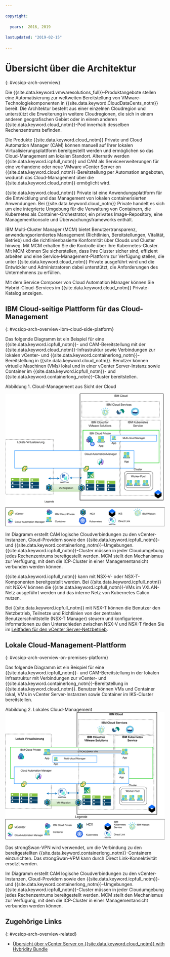 ```yaml
---

copyright:

  years:  2016, 2019

lastupdated: "2019-02-15"

---
```


# Übersicht über die Architektur
{: #vcsicp-arch-overview}

Die {{site.data.keyword.vmwaresolutions_full}}-Produktangebote stellen eine Automatisierung zur weltweiten Bereitstellung von VMware-Technologiekomponenten in {{site.data.keyword.CloudDataCents_notm}} bereit.
Die Architektur besteht aus einer einzelnen Cloudregion und unterstützt die Erweiterung in weitere Cloudregionen, die sich in einem anderen geografischen Gebiet oder in einem anderen {{site.data.keyword.cloud_notm}}-Pod innerhalb desselben Rechenzentrums befinden.

Die Produkte {{site.data.keyword.cloud_notm}} Private und Cloud Automation Manager (CAM) können manuell auf Ihrer lokalen Virtualisierungsplattform bereitgestellt werden und ermöglichen so das Cloud-Management am lokalen Standort. Alternativ werden {{site.data.keyword.icpfull_notm}} und CAM als Serviceerweiterungen für eine vorhandene oder neue VMware vCenter Server on {{site.data.keyword.cloud_notm}}-Bereitstellung per Automation angeboten, wodurch das Cloud-Management über die {{site.data.keyword.cloud_notm}} ermöglicht wird.

{{site.data.keyword.cloud_notm}} Private ist eine Anwendungsplattform für die Entwicklung und das Management von lokalen containerisierten Anwendungen. Bei {{site.data.keyword.cloud_notm}} Private handelt es sich um eine integrierte Umgebung für die Verwaltung von Containern, die Kubernetes als Container-Orchestrator, ein privates Image-Repository, eine Managementkonsole und Überwachungsframeworks enthält.

IBM Multi-Cluster Manager (MCM) bietet Benutzertransparenz, anwendungsorientiertes Management (Richtlinien, Bereitstellungen, Vitalität, Betrieb) und die richtlinienbasierte Konformität über Clouds und Cluster hinweg. Mit MCM erhalten Sie die Kontrolle über Ihre Kubernetes-Cluster. Mit MCM können Sie sicherstellen, dass Ihre Cluster sicher sind, effizient arbeiten und eine Service-Management-Plattform zur Verfügung stellen, die unter {{site.data.keyword.cloud_notm}} Private ausgeführt wird und die Entwickler und Administratoren dabei unterstützt, die Anforderungen des Unternehmens zu erfüllen.

Mit dem Service Composer von Cloud Automation Manager können Sie Hybrid-Cloud-Services im {{site.data.keyword.cloud_notm}} Private-Katalog anzeigen.

## IBM Cloud-seitige Plattform für das Cloud-Management
{: #vcsicp-arch-overview-ibm-cloud-side-platform}

Das folgende Diagramm ist ein Beispiel für eine {{site.data.keyword.icpfull_notm}}- und CAM-Bereitstellung mit der {{site.data.keyword.cloud_notm}}-Infrastruktur sowie Verbindungen zur lokalen vCenter- und {{site.data.keyword.containerlong_notm}}-Bereitstellung in {{site.data.keyword.cloud_notm}}. Benutzer können virtuelle Maschinen (VMs) lokal und in einer vCenter Server-Instanz sowie Container im {{site.data.keyword.icpfull_notm}}- und {{site.data.keyword.containerlong_notm}}-Cluster bereitstellen.

Abbildung 1. Cloud-Management aus Sicht der Cloud

![Cloud-Management aus Sicht der Cloud](vcsicp-oncloud-cloudmgt.svg)

Im Diagramm erstellt CAM logische Cloudverbindungen zu den vCenter-Instanzen, Cloud-Providern sowie den {{site.data.keyword.icpfull_notm}}- und {{site.data.keyword.containerlong_notm}}-Umgebungen. {{site.data.keyword.icpfull_notm}}-Cluster müssen in jeder Cloudumgebung jedes Rechenzentrums bereitgestellt werden. MCM stellt den Mechanismus zur Verfügung, mit dem die ICP-Cluster in einer Managementansicht verbunden werden können.

{{site.data.keyword.icpfull_notm}} kann mit NSX-V- oder NSX-T-Komponenten bereitgestellt werden. Bei {{site.data.keyword.icpfull_notm}} mit NSX-V können die {{site.data.keyword.icpfull_notm}}-VMs im VXLAN-Netz ausgeführt werden und das interne Netz von Kubernetes Calico nutzen.

Bei {{site.data.keyword.icpfull_notm}} mit NSX-T können die Benutzer den Netzbetrieb, Teilnetze und Richtlinien von der zentralen Benutzerschnittstelle (NSX-T Manager) steuern und konfigurieren. Informationen zu den Unterschieden zwischen NSX-V und NSX-T finden Sie im [Leitfaden für den vCenter Server-Netzbetrieb](/docs/services/vmwaresolutions/archiref/vcsnsxt?topic=vmware-solutions-vcsnsxt-intro).

## Lokale Cloud-Management-Plattform
{: #vcsicp-arch-overview-on-premises-platform}

Das folgende Diagramm ist ein Beispiel für eine {{site.data.keyword.icpfull_notm}}- und CAM-Bereitstellung in der lokalen Infrastruktur mit Verbindungen zur vCenter- und {{site.data.keyword.containerlong_notm}}-Bereitstellung in {{site.data.keyword.cloud_notm}}. Benutzer können VMs und Container lokal, VMs in vCenter Server-Instanzen sowie Container im IKS-Cluster bereitstellen.

Abbildung 2. Lokales Cloud-Management
![Lokales Cloud-Management](vcsicp-onprem-cloudmgt.svg)

Das strongSwan-VPN wird verwendet, um die Verbindung zu den bereitgestellten {{site.data.keyword.containerlong_notm}}-Containern einzurichten. Das strongSwan-VPM kann durch Direct Link-Konnektivität ersetzt werden.

Im Diagramm erstellt CAM logische Cloudverbindungen zu den vCenter-Instanzen, Cloud-Providern sowie den {{site.data.keyword.icpfull_notm}}- und {{site.data.keyword.containerlong_notm}}-Umgebungen. {{site.data.keyword.icpfull_notm}}-Cluster müssen in jeder Cloudumgebung jedes Rechenzentrums bereitgestellt werden. MCM stellt den Mechanismus zur Verfügung, mit dem die ICP-Cluster in einer Managementansicht verbunden werden können.

## Zugehörige Links
{: #vcsicp-arch-overview-related}

* [Übersicht über vCenter Server on {{site.data.keyword.cloud_notm}} with Hybridity Bundle](/docs/services/vmwaresolutions/archiref/vcs?topic=vmware-solutions-vcs-hybridity-intro)
